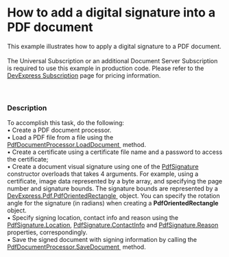 # How to add a digital signature into a PDF document


This example illustrates how to apply a digital signature to a PDF document. <br><br>The Universal Subscription or an additional Document Server Subscription is required to use this example in production code. Please refer to the <a href="https://www.devexpress.com/Subscriptions/">DevExpress Subscription</a> page for pricing information. <br><br><br>


<h3>Description</h3>

To accomplish this task, do the following:<br />&bull; Create a PDF document processor.<br />&bull; Load a PDF file from a file using the <a href="https://documentation.devexpress.com/#DocumentServer/DevExpressPdfPdfDocumentProcessor_LoadDocumenttopic">PdfDocumentProcessor.LoadDocument&nbsp;</a> method.<br />
&bull;&nbsp;Create a certificate using&nbsp;a certificate file name and a password to access the certificate;<br />&bull;
Create a document visual signature using one of the <a href="https://documentation.devexpress.com/#CoreLibraries/clsDevExpressPdfPdfSignaturetopic">PdfSignature</a>  constructor overloads that takes 4 arguments. For example, using a certificate, image data represented by a byte array, and specifying the page number and signature bounds. The signature bounds are represented by a  <a href="https://documentation.devexpress.com/CoreLibraries/DevExpress.Pdf.PdfOrientedRectangle.class">DevExpress.Pdf.PdfOrientedRectangle&nbsp;</a>  object. You can specify the rotation angle for the signature (in radians) when creating a **PdfOrientedRectangle** object. 
<br />&bull; Specify signing location, contact info and reason using the <a href="https://documentation.devexpress.com/#CoreLibraries/DevExpressPdfPdfSignature_Locationtopic">PdfSignature.Location</a>, <a href="https://documentation.devexpress.com/#CoreLibraries/DevExpressPdfPdfSignature_ContactInfotopic">PdfSignature.ContactInfo</a> and <a href="https://documentation.devexpress.com/#CoreLibraries/DevExpressPdfPdfSignature_Reasontopic">PdfSignature.Reason</a> properties, correspondingly.<br />&bull; 
Save the signed document with signing information by calling the <a href="https://documentation.devexpress.com/#DocumentServer/DevExpressPdfPdfDocumentProcessor_SaveDocumenttopic">PdfDocumentProcessor.SaveDocument&nbsp;</a> method.<br /><br /><br />

<br/>



